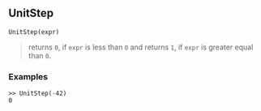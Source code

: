 ## UnitStep
``` 
UnitStep(expr)
``` 
> returns `0`, if `expr` is less than `0` and returns `1`, if `expr` is greater equal than `0`.
 


### Examples
``` 
>> UnitStep(-42)
0
``` 
